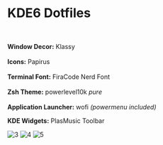 # KDE6 Dotfiles
<br>

**Window Decor:** Klassy <br>  
**Icons:** Papirus <br>  
**Terminal Font:** FiraCode Nerd Font <br>  
**Zsh Theme:** powerlevel10k *pure* <br>  
**Application Launcher:** wofi *(powermenu included)* <br>

**KDE Widgets:** PlasMusic Toolbar <br>

![3](https://github.com/user-attachments/assets/66bfb803-be02-461a-83b6-f756d4904793)
![4](https://github.com/user-attachments/assets/d84eae5e-ba34-4f9c-8b83-f6fe4994c2ce)
![5](https://github.com/user-attachments/assets/7f75d584-f836-4739-8d71-2ade8746d764)

